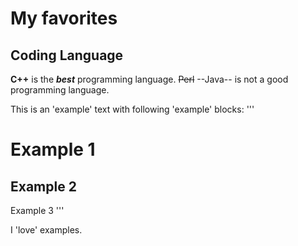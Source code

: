 # My favorites

## Coding Language
**C++** is the ***best*** programming language. ~~Perl~~ --Java-- is not a good programming language. 

This is an 'example' text with following 'example' blocks:
'''
# Example 1
## Example 2
Example 3
'''

I 'love' examples.

